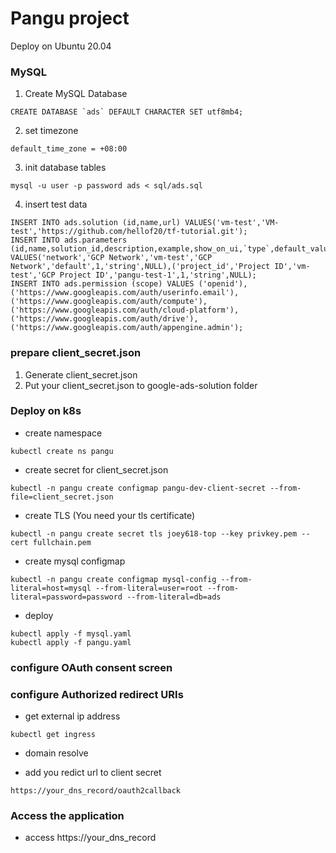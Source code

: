# Pangu project

Deploy on Ubuntu 20.04

### MySQL
1. Create MySQL Database
```
CREATE DATABASE `ads` DEFAULT CHARACTER SET utf8mb4;
```
2. set timezone
```
default_time_zone = +08:00
```
3. init database tables
```
mysql -u user -p password ads < sql/ads.sql
```
4. insert test data
```
INSERT INTO ads.solution (id,name,url) VALUES('vm-test','VM-test','https://github.com/hellof20/tf-tutorial.git');
INSERT INTO ads.parameters (id,name,solution_id,description,example,show_on_ui,`type`,default_value) VALUES('network','GCP Network','vm-test','GCP Network','default',1,'string',NULL),('project_id','Project ID','vm-test','GCP Project ID','pangu-test-1',1,'string',NULL);
INSERT INTO ads.permission (scope) VALUES ('openid'),('https://www.googleapis.com/auth/userinfo.email'),('https://www.googleapis.com/auth/compute'),('https://www.googleapis.com/auth/cloud-platform'),('https://www.googleapis.com/auth/drive'),('https://www.googleapis.com/auth/appengine.admin');
```


### prepare client_secret.json
1. Generate client_secret.json
2. Put your client_secret.json to google-ads-solution folder

### Deploy on k8s
- create namespace
```
kubectl create ns pangu
```

- create secret for client_secret.json
```
kubectl -n pangu create configmap pangu-dev-client-secret --from-file=client_secret.json
```

- create TLS (You need your tls certificate)
```
kubectl -n pangu create secret tls joey618-top --key privkey.pem --cert fullchain.pem
```

- create mysql configmap
```
kubectl -n pangu create configmap mysql-config --from-literal=host=mysql --from-literal=user=root --from-literal=password=password --from-literal=db=ads
```

- deploy
```
kubectl apply -f mysql.yaml
kubectl apply -f pangu.yaml
```

### configure OAuth consent screen

### configure Authorized redirect URIs
- get external ip address
```
kubectl get ingress
```

- domain resolve

- add you redict url to client secret
```
https://your_dns_record/oauth2callback
```

### Access the application


- access
https://your_dns_record
